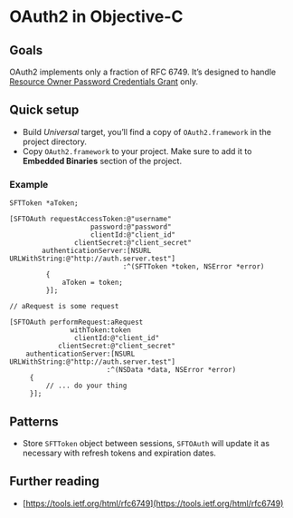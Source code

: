 # OAuth2 in Objective-C

## Goals
OAuth2 implements only a fraction of RFC 6749. It’s designed to handle [Resource Owner Password Credentials Grant](https://tools.ietf.org/html/rfc6749#section-4.3) only.

## Quick setup
- Build *Universal* target, you’ll find a copy of ```OAuth2.framework``` in the project directory.
- Copy ```OAuth2.framework``` to your project. Make sure to add it to **Embedded Binaries** section of the project.

### Example

```objc
SFTToken *aToken;

[SFTOAuth requestAccessToken:@"username"
					password:@"password"
					clientId:@"client_id"
				clientSecret:@"client_secret"
		authenticationServer:[NSURL URLWithString:@"http://auth.server.test"]
							:^(SFTToken *token, NSError *error)
         {
             aToken = token; 
         }];

// aRequest is some request

[SFTOAuth performRequest:aRequest
			   withToken:token
			   	clientId:@"client_id"
			clientSecret:@"client_secret"
	authenticationServer:[NSURL URLWithString:@"http://auth.server.test"]
						:^(NSData *data, NSError *error)
     {
         // ... do your thing
     }];
```

## Patterns
- Store ```SFTToken``` object between sessions, ```SFTOAuth``` will update it as necessary with refresh tokens and expiration dates.

## Further reading
- [https://tools.ietf.org/html/rfc6749](https://tools.ietf.org/html/rfc6749)